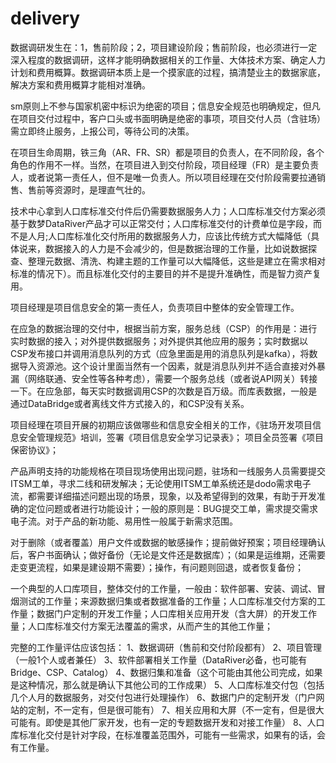 # delivery

数据调研发生在：1，售前阶段；2，项目建设阶段；售前阶段，也必须进行一定深入程度的数据调研，这样才能明确数据相关的工作量、大体技术方案、确定人力计划和费用概算。数据调研本质上是一个摸家底的过程，搞清楚业主的数据家底，解决方案和费用概算才能相对准确。

sm原则上不参与国家机密中标识为绝密的项目；信息安全规范也明确规定，但凡在项目交付过程中，客户口头或书面明确是绝密的事项，项目交付人员（含驻场）需立即终止服务，上报公司，等待公司的决策。

在项目生命周期，铁三角（AR、FR、SR）都是项目的负责人，在不同阶段，各个角色的作用不一样。当然，在项目进入到交付阶段，项目经理（FR）是主要负责人，或者说第一责任人，但不是唯一负责人。所以项目经理在交付阶段需要拉通销售、售前等资源时，是理直气壮的。

技术中心拿到人口库标准交付件后仍需要数据服务人力；人口库标准交付方案必须基于数梦DataRiver产品才可以正常交付；人口库标准交付的计费单位是字段，而不是人月;人口库标准化交付所用的数据服务人力，应该比传统方式大幅降低（具体说来，数据接入的人力是不会减少的，但是数据治理的工作量，比如说数据探查、整理元数据、清洗、构建主题的工作量可以大幅降低，这些是建立在需求相对标准的情况下）。而且标准化交付的主要目的并不是提升准确性，而是智力资产复用。


项目经理是项目信息安全的第一责任人，负责项目中整体的安全管理工作。

在应急的数据治理的交付中，根据当前方案，服务总线（CSP）的作用是：进行实时数据的接入；对外提供数据服务；对外提供其他应用的服务；实时数据以CSP发布接口并调用消息队列的方式（应急里面是用的消息队列是kafka），将数据导入资源池。这个设计里面当然有一个因素，就是消息队列并不适合直接对外暴漏（网络联通、安全性等各种考虑），需要一个服务总线（或者说API网关）转接一下。在应急部，每天实时数据调用CSP的次数是百万级。而库表数据，一般是通过DataBridge或者离线文件方式接入的，和CSP没有关系。


项目经理在项目开展的初期应该做哪些和信息安全相关的工作，《驻场开发项目信息安全管理规范》培训，签署《项目信息安全学习记录表》； 项目全员签署《项目保密协议》；

产品声明支持的功能规格在项目现场使用出现问题，驻场和一线服务人员需要提交ITSM工单，寻求二线和研发解决；无论使用ITSM工单系统还是dodo需求电子流，都需要详细描述问题出现的场景，现象，以及希望得到的效果，有助于开发准确的定位问题或者进行功能设计；一般的原则是：BUG提交工单，需求提交需求电子流。对于产品的新功能、易用性一般属于新需求范围。

对于删除（或者覆盖）用户文件或数据的敏感操作；提前做好预案；项目经理确认后，客户书面确认；做好备份（无论是文件还是数据库）；（如果是运维期，还需要走变更流程，如果是建设期不需要）；操作，有问题则回退，或者恢复备份；

一个典型的人口库项目，整体交付的工作量，一般由：软件部署、安装、调试、冒烟测试的工作量；来源数据归集或者数据准备的工作量；人口库标准交付方案的工作量；数据门户定制的开发工作量；人口库相关应用开发（含大屏）的开发工作量；人口库标准交付方案无法覆盖的需求，从而产生的其他工作量；



完整的工作量评估应该包括：
1、数据调研（售前和交付阶段都有）
2、项目管理（一般1个人或者兼任）
3、软件部署相关工作量（DataRiver必备，也可能有Bridge、CSP、Catalog）
4、数据归集和准备（这个可能由其他公司完成，如果是这种情况，那么就是确认下其他公司的工作成果）
5、人口库标准交付包（包括几个人月的数据服务，对交付包进行处理操作）
6、数据门户的定制开发（门户网站的定制，不一定有，但是很可能有）
7、相关应用和大屏（不一定有，但是很大可能有。即使是其他厂家开发，也有一定的专题数据开发和对接工作量）
8、人口库标准化交付是针对字段，在标准覆盖范围外，可能有一些需求，如果有的话，会有工作量。




